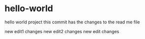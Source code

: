 # hello-world
hello world project
this commit has the changes to the read me file

new edit1 changes
new edit2 changes
new edit changes
